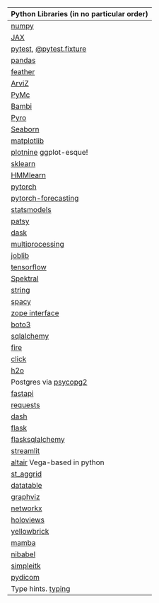 
| Python Libraries (in no particular order)                                                                     |
|---------------------------------------------------------------------------------------------------------------|
| [numpy](https://numpy.org/doc/stable/reference)                                                               |
| [JAX](https://jax.readthedocs.io/en/latest/index.html)                                                        |
| [pytest](https://docs.pytest.org/en/7.1.x/), [@pytest.fixture](https://docs.pytest.org/en/6.2.x/fixture.html) |
| [pandas](https://pandas.pydata.org/)                                                                          |
| [feather](https://github.com/wesm/feather)                                                                    |
| [ArviZ](https://arviz-devs.github.io/arviz/examples/index.html)                                               |
| [PyMc](https://docs.pymc.io/en/v3/)                                                                           |
| [Bambi](https://bambinos.github.io/bambi/main/index.html)                                                     |
| [Pyro](http://pyro.ai/)                                                                                       |
| [Seaborn](https://seaborn.pydata.org/)                                                                        |
| [matplotlib](https://matplotlib.org/)                                                                         |
| [plotnine](https://plotnine.readthedocs.io/en/stable/api.html) ggplot-esque!                                  |
| [sklearn](https://scikit-learn.org/stable/)                                                                   |
| [HMMlearn](https://hmmlearn.readthedocs.io/en/latest/)                                                        |
| [pytorch](https://pytorch.org/)                                                                               |
| [pytorch-forecasting](https://github.com/jdb78/pytorch-forecasting)                                           |
| [statsmodels](https://www.statsmodels.org/stable/index.html)                                                  |
| [patsy](https://patsy.readthedocs.io/en/latest/)                                                              |
| [dask](https://dask.org/)                                                                                     |
| [multiprocessing](https://docs.python.org/3/library/multiprocessing.html)                                     |
| [joblib](https://joblib.readthedocs.io/en/latest/)                                                            |
| [tensorflow](https://www.tensorflow.org/overview/)                                                            |
| [Spektral](https://github.com/danielegrattarola/spektral)                                                     |
| [string](https://docs.python.org/3/library/stdtypes.html#str)                                                 |
| [spacy](https://spacy.io/)                                                                                    |
| [zope interface](https://muthukadan.net/docs/zca.html)                                                        |
| [boto3](https://boto3.amazonaws.com/v1/documentation/api/latest/index.html)                                   |
| [sqlalchemy](https://www.sqlalchemy.org/)                                                                     |
| [fire](https://google.github.io/python-fire/)                                                                 |
| [click](https://click.palletsprojects.com/en/8.1.x/)                                                          |
| [h2o](https://docs.h2o.ai/h2o/latest-stable/h2o-py)                                                           |
| Postgres via [psycopg2](https://www.psycopg.org/docs/)                                                        |
| [fastapi](https://fastapi.tiangolo.com/)                                                                      |
| [requests](https://docs.python-requests.org/en/latest/)                                                       |
| [dash](https://plotly.com/dash/)                                                                              |
| [flask](https://flask.palletsprojects.com/en/2.1.x/tutorial/)                                                 |
| [flasksqlalchemy](https://flask-sqlalchemy.palletsprojects.com/en/2.x/)                                       |
| [streamlit](https://docs.streamlit.io/)                                                                       |
| [altair](https://altair-viz.github.io/) Vega-based in python                                                  |
| [st_aggrid](https://github.com/PablocFonseca/streamlit-aggrid)                                                |
| [datatable](https://datatable.readthedocs.io/en/latest/)                                                      |
| [graphviz]()                                                                                                  |
| [networkx](https://networkx.org/)                                                                             |
| [holoviews](https://holoviews.org/)                                                                           |
| [yellowbrick](https://www.scikit-yb.org/en/latest/)                                                           |
| [mamba](https://mamba.readthedocs.io/en/latest/)                                                              |
| [nibabel](https://nipy.org/nibabel/)                                                                          |
| [simpleitk](https://simpleitk.org/)                                                                           |
| [pydicom](https://pydicom.github.io/)                                                                         |
| Type hints. [typing](https://docs.python.org/3/library/typing.html)                                           |


